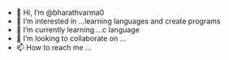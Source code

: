 - 👋 Hi, I’m @bharathvarma0
- 👀 I’m interested in ...learning languages and create programs
- 🌱 I’m currently learning ...c language
- 💞️ I’m looking to collaborate on ...
- 📫 How to reach me ...

<!---
bharathvarma0/bharathvarma0 is a ✨ special ✨ repository because its `README.md` (this file) appears on your GitHub profile.
You can click the Preview link to take a look at your changes.
--->
